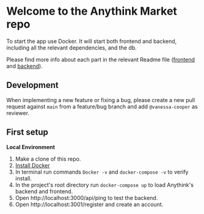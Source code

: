 # Welcome to the Anythink Market repo

To start the app use Docker. It will start both frontend and backend, including all the relevant dependencies, and the db.

Please find more info about each part in the relevant Readme file ([frontend](frontend/readme.md) and [backend](backend/README.md)).

## Development

When implementing a new feature or fixing a bug, please create a new pull request against `main` from a feature/bug branch and add `@vanessa-cooper` as reviewer.

## First setup

**Local Environment**
1. Make a clone of this repo.
2. [Install Docker](https://docs.docker.com/get-docker/)
3. In terminal run commands `Docker -v` and `docker-compose -v` to verify install.
4. In the project's root directory run `docker-compose up` to load Anythink's backend and frontend.
5. Open http://localhost:3000/api/ping to test the backend.
6. Open http://localhost:3001/register and create an account.
